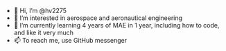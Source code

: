 - 👋 Hi, I’m @hv2275
- 👀 I’m interested in aerospace and aeronautical engineering 
- 🌱 I’m currently learning 4 years of MAE in 1 year, including how to code, and like it very much
- 📫 To reach me, use GitHub messenger

<!---
hv2275/hv2275 is a ✨ special ✨ repository because its `README.md` (this file) appears on your GitHub profile.
You can click the Preview link to take a look at your changes.
--->
